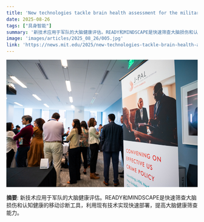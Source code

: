 ```yaml
---
title: 'New technologies tackle brain health assessment for the military'
date: 2025-08-26
tags: ["具身智能"]
summary: '新技术应用于军队的大脑健康评估。READY和MINDSCAPE是快速筛查大脑损伤和认知健康的移动诊断工具，利用现有技术实现快速部署，提高大脑健康筛查能力。'
image: 'images/articles/2025_08_26/005.jpg'
link: 'https://news.mit.edu/2025/new-technologies-tackle-brain-health-assessment-for-military-0825'
---
```

![New technologies tackle brain health assessment for the military](images/articles/2025_08_26/005.jpg)

**摘要**: 新技术应用于军队的大脑健康评估。READY和MINDSCAPE是快速筛查大脑损伤和认知健康的移动诊断工具，利用现有技术实现快速部署，提高大脑健康筛查能力。
